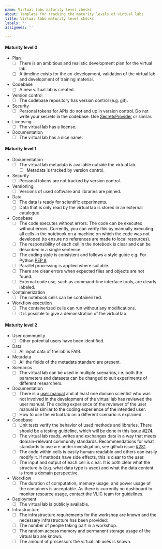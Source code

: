 ```yaml
---
name: Virtual labs maturity level checks
about: Template for tracking the maturity levels of virtual labs
title: Virtual labs maturity level checks
labels: ''
assignees: ''

---
```

#### Maturity level 0
* Plan
  - [ ] There is an ambitious and realistic development plan for the virtual lab.
  - [ ] A timeline exists for the co-development, validation of the virtual lab and development of training material.
* Codebase
  - [ ] A new virtual lab is created.
* Version control
  - [ ] The codebase repository has version control (e.g. git).
* Security
  - [ ] Personal tokens for APIs do not end up in version control. Do not write your secrets in the codebase. Use [SecretsProvider](../../NaaVRE_Interface/#secrets-provider) or similar.
* Licensing
  - [ ] The virtual lab has a license.
* Documentation
  - [ ] The virtual lab has a nice name.
 
#### Maturity level 1
* Documentation
  - [ ] The virtual lab metadata is available outside the virtual lab.
    - [ ] Metadata is tracked by version control.
* Security
  - [ ] Personal tokens are not tracked by version control.
* Versioning
  - [ ] Versions of used software and libraries are pinned.
* Data
  - [ ] The data is ready for scientific experiments.
  - [ ] Data that is only read by the virtual lab is stored in an external catalogue.
* Codebase
  - [ ] The code executes without errors: The code can be executed without errors.
Currently, you can verify this by manually executing all cells in the notebook on a machine on which the code was not developed (to ensure no references are made to local resources).
  - [ ] The responsibility of each cell in the notebook is clear and can be described in a single sentence.
  - [ ] The coding style is consistent and follows a style guide e.g. For Python [PEP 8](https://peps.python.org/pep-0008/).
  - [ ] Parallel processing is applied where suitable.
  - [ ] There are clear errors when expected files and objects are not found.
  - [ ] External code use, such as command-line interface tools, are clearly labeled.
* Containerization
  - [ ] The notebook cells can be containerized.
* Workflow execution
  - [ ] The containerized cells can run without any modifications.
  - [ ] It is possible to give a demonstration of the virtual lab.
 
#### Maturity level 2
* User community
  - [ ] Other potential users have been identified.
* Data
  - [ ] All input data of the lab is FAIR.
* Metadata
  - [ ] All the fields of the metadata standard are present.
* Scenarios
  - [ ] The virtual lab can be used in multiple scenarios, i.e. both the parameters and datasets can be changed to suit experiments of different researchers.
* Documentation
  - [ ] There is a [user manual](../user_manual) and at least one domain scientist who was not involved in the development of the virtual lab has reviewed the user manual.
The coding experience of the reviewer of the user manual is similar to the coding experience of the intended user.
  - [ ] How to use the virtual lab on a different scenario is explained.
* Codebase
  - [ ]  Unit tests verify the behavior of used methods and libraries. There should be a testing guideline, which will be done in this issue [\#274](https://github.com/QCDIS/projects_overview/issues/274).
  - [ ]  The virtual lab reads, writes and exchanges data in a way that meets domain-relevant community standards. Recommendations for what standards to use are under investigation, see github issue [#281](https://github.com/QCDIS/projects_overview/issues/281).
  - [ ]  The code within cells is easily human-readable and others can easily modify it. If methods have side effects, this is clear to the user.
  - [ ]  The input and output of each cell is clear. It is both clear what the structure is (e.g. what data type is used) and what the data content is from a domain perspective.
* Workflow
  - [ ]  The duration of computation, memory usage, and power usage of the containers is acceptable. As there is currently no dashboard to monitor resource usage, contact the VLIC team for guidelines.
* Deployment
  - [ ] The virtual lab is publicly available.
* Infrastructure
  - [ ]  The infrastructure requirements for the workshop are known and the necessary infrastructure has been provided:
    - [ ]  The number of people taking part in a workshop.
    - [ ]  The random access memory and permanent storage usage of the virtual lab are known.
    - [ ]  The amount of processors the virtual lab uses is known.

